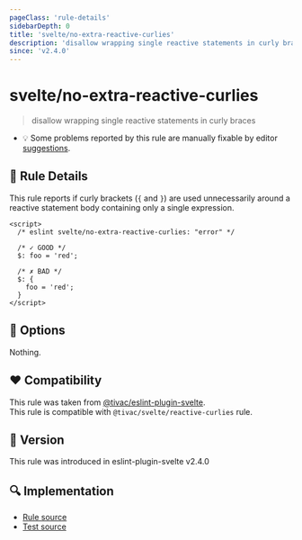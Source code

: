 ```yaml
---
pageClass: 'rule-details'
sidebarDepth: 0
title: 'svelte/no-extra-reactive-curlies'
description: 'disallow wrapping single reactive statements in curly braces'
since: 'v2.4.0'
---
```


# svelte/no-extra-reactive-curlies

> disallow wrapping single reactive statements in curly braces

- :bulb: Some problems reported by this rule are manually fixable by editor [suggestions](https://eslint.org/docs/developer-guide/working-with-rules#providing-suggestions).

## :book: Rule Details

This rule reports if curly brackets (`{` and `}`) are used unnecessarily around a reactive statement body containing only a single expression.

<!--eslint-skip-->

```svelte
<script>
  /* eslint svelte/no-extra-reactive-curlies: "error" */

  /* ✓ GOOD */
  $: foo = 'red';

  /* ✗ BAD */
  $: {
    foo = 'red';
  }
</script>
```

## :wrench: Options

Nothing.

## :heart: Compatibility

This rule was taken from [@tivac/eslint-plugin-svelte].  
This rule is compatible with `@tivac/svelte/reactive-curlies` rule.

[@tivac/eslint-plugin-svelte]: https://github.com/tivac/eslint-plugin-svelte/

## :rocket: Version

This rule was introduced in eslint-plugin-svelte v2.4.0

## :mag: Implementation

- [Rule source](https://github.com/sveltejs/eslint-plugin-svelte/blob/main/packages/eslint-plugin-svelte/src/rules/no-extra-reactive-curlies.ts)
- [Test source](https://github.com/sveltejs/eslint-plugin-svelte/blob/main/packages/eslint-plugin-svelte/tests/src/rules/no-extra-reactive-curlies.ts)
